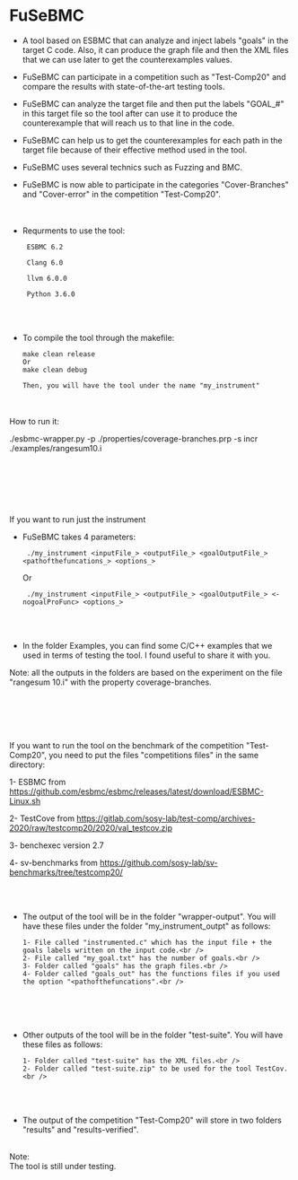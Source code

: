 # FuSeBMC
* A tool based on ESBMC that can analyze and inject labels "goals" in the target C code. Also, it can produce the graph file and then the XML files that we can use later to get the counterexamples values.
* FuSeBMC can participate in a competition such as "Test-Comp20" and compare the results with state-of-the-art testing tools.
* FuSeBMC can analyze the target file and then put the labels "GOAL_#" in this target file so the tool after can use it to produce the counterexample that will reach us to that line in the code.
* FuSeBMC can help us to get the counterexamples for each path in the target file because of their effective method used in the tool.
* FuSeBMC uses several technics such as Fuzzing and BMC.
* FuSeBMC is now able to participate in the categories "Cover-Branches" and "Cover-error" in the competition "Test-Comp20".
  <br /><br />  <br />

 * Requrments to use the tool:
 
        ESBMC 6.2
  
        Clang 6.0
  
        llvm 6.0.0
        
        Python 3.6.0

<br /><br />

* To compile the tool through the makefile:

 
      make clean release
      Or
      make clean debug

      Then, you will have the tool under the name "my_instrument"

<br /><br />
How to run it:


./esbmc-wrapper.py -p ./properties/coverage-branches.prp -s incr ./examples/rangesum10.i


<br /><br />


<br /><br />

If you want to run just the instrument

* FuSeBMC takes 4 parameters:


       ./my_instrument <inputFile_> <outputFile_> <goalOutputFile_> <pathofthefuncations_> <options_>


  Or


       ./my_instrument <inputFile_> <outputFile_> <goalOutputFile_> <-nogoalProFunc> <options_>
 

<br /><br />


* In the folder Examples, you can find some C/C++ examples that we used in terms of testing the tool. I found useful to share it with you.

Note: all the outputs in the folders are based on the experiment on the file "rangesum 10.i" with the property coverage-branches.

<br /><br />



<br /><br />
If you want to run the tool on the benchmark of the competition "Test-Comp20", you need to put the files "competitions files" in the same directory:

1- ESBMC from https://github.com/esbmc/esbmc/releases/latest/download/ESBMC-Linux.sh

2- TestCove from https://gitlab.com/sosy-lab/test-comp/archives-2020/raw/testcomp20/2020/val_testcov.zip

3- benchexec version 2.7

4- sv-benchmarks from https://github.com/sosy-lab/sv-benchmarks/tree/testcomp20/

<br /><br />



* The output of the tool will be in the folder "wrapper-output". You will have these files under the folder "my_instrument_outpt" as follows:

      1- File called "instrumented.c" which has the input file + the goals labels written on the input code.<br />
      2- File called "my_goal.txt" has the number of goals.<br />
      3- Folder called "goals" has the graph files.<br />
      4- Folder called "goals_out" has the functions files if you used the option "<pathofthefuncations".<br />

<br /><br /><br />

* Other outputs of the tool will be in the folder "test-suite". You will have these files as follows:

      1- Folder called "test-suite" has the XML files.<br />
      2- Folder called "test-suite.zip" to be used for the tool TestCov.<br />

<br /><br />

* The output of the competition "Test-Comp20" will store in two folders "results" and "results-verified".
<br /><br />


Note:<br />
The tool is still under testing.
